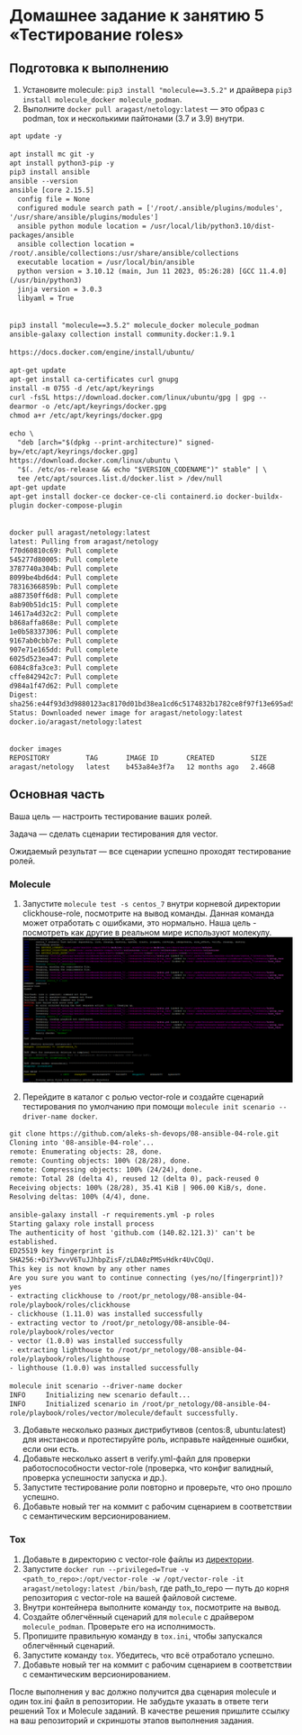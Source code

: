 # Домашнее задание к занятию 5 «Тестирование roles»

## Подготовка к выполнению

1. Установите molecule: `pip3 install "molecule==3.5.2"` и драйвера `pip3 install molecule_docker molecule_podman`.
2. Выполните `docker pull aragast/netology:latest` —  это образ с podman, tox и несколькими пайтонами (3.7 и 3.9) внутри.
```
apt update -y

apt install mc git -y
apt install python3-pip -y
pip3 install ansible
ansible --version
ansible [core 2.15.5]
  config file = None
  configured module search path = ['/root/.ansible/plugins/modules', '/usr/share/ansible/plugins/modules']
  ansible python module location = /usr/local/lib/python3.10/dist-packages/ansible
  ansible collection location = /root/.ansible/collections:/usr/share/ansible/collections
  executable location = /usr/local/bin/ansible
  python version = 3.10.12 (main, Jun 11 2023, 05:26:28) [GCC 11.4.0] (/usr/bin/python3)
  jinja version = 3.0.3
  libyaml = True


pip3 install "molecule==3.5.2" molecule_docker molecule_podman
ansible-galaxy collection install community.docker:1.9.1

https://docs.docker.com/engine/install/ubuntu/

apt-get update
apt-get install ca-certificates curl gnupg
install -m 0755 -d /etc/apt/keyrings
curl -fsSL https://download.docker.com/linux/ubuntu/gpg | gpg --dearmor -o /etc/apt/keyrings/docker.gpg
chmod a+r /etc/apt/keyrings/docker.gpg

echo \
  "deb [arch="$(dpkg --print-architecture)" signed-by=/etc/apt/keyrings/docker.gpg] https://download.docker.com/linux/ubuntu \
  "$(. /etc/os-release && echo "$VERSION_CODENAME")" stable" | \
  tee /etc/apt/sources.list.d/docker.list > /dev/null
apt-get update
apt-get install docker-ce docker-ce-cli containerd.io docker-buildx-plugin docker-compose-plugin


docker pull aragast/netology:latest
latest: Pulling from aragast/netology
f70d60810c69: Pull complete
545277d80005: Pull complete
3787740a304b: Pull complete
8099be4bd6d4: Pull complete
78316366859b: Pull complete
a887350ff6d8: Pull complete
8ab90b51dc15: Pull complete
14617a4d32c2: Pull complete
b868affa868e: Pull complete
1e0b58337306: Pull complete
9167ab0cbb7e: Pull complete
907e71e165dd: Pull complete
6025d523ea47: Pull complete
6084c8fa3ce3: Pull complete
cffe842942c7: Pull complete
d984a1f47d62: Pull complete
Digest: sha256:e44f93d3d9880123ac8170d01bd38ea1cd6c5174832b1782ce8f97f13e695ad5
Status: Downloaded newer image for aragast/netology:latest
docker.io/aragast/netology:latest


docker images
REPOSITORY         TAG       IMAGE ID       CREATED         SIZE
aragast/netology   latest    b453a84e3f7a   12 months ago   2.46GB
```

## Основная часть

Ваша цель — настроить тестирование ваших ролей. 

Задача — сделать сценарии тестирования для vector. 

Ожидаемый результат — все сценарии успешно проходят тестирование ролей.

### Molecule

1. Запустите  `molecule test -s centos_7` внутри корневой директории clickhouse-role, посмотрите на вывод команды. Данная команда может отработать с ошибками, это нормально. Наша цель - посмотреть как другие в реальном мире используют молекулу.
![test1](/screenshots/1.png)  

2. Перейдите в каталог с ролью vector-role и создайте сценарий тестирования по умолчанию при помощи `molecule init scenario --driver-name docker`.
```
git clone https://github.com/aleks-sh-devops/08-ansible-04-role.git
Cloning into '08-ansible-04-role'...
remote: Enumerating objects: 28, done.
remote: Counting objects: 100% (28/28), done.
remote: Compressing objects: 100% (24/24), done.
remote: Total 28 (delta 4), reused 12 (delta 0), pack-reused 0
Receiving objects: 100% (28/28), 35.41 KiB | 906.00 KiB/s, done.
Resolving deltas: 100% (4/4), done.

ansible-galaxy install -r requirements.yml -p roles
Starting galaxy role install process
The authenticity of host 'github.com (140.82.121.3)' can't be established.
ED25519 key fingerprint is SHA256:+DiY3wvvV6TuJJhbpZisF/zLDA0zPMSvHdkr4UvCOqU.
This key is not known by any other names
Are you sure you want to continue connecting (yes/no/[fingerprint])? yes
- extracting clickhouse to /root/pr_netology/08-ansible-04-role/playbook/roles/clickhouse
- clickhouse (1.11.0) was installed successfully
- extracting vector to /root/pr_netology/08-ansible-04-role/playbook/roles/vector
- vector (1.0.0) was installed successfully
- extracting lighthouse to /root/pr_netology/08-ansible-04-role/playbook/roles/lighthouse
- lighthouse (1.0.0) was installed successfully

molecule init scenario --driver-name docker
INFO     Initializing new scenario default...
INFO     Initialized scenario in /root/pr_netology/08-ansible-04-role/playbook/roles/vector/molecule/default successfully.
```

3. Добавьте несколько разных дистрибутивов (centos:8, ubuntu:latest) для инстансов и протестируйте роль, исправьте найденные ошибки, если они есть.
4. Добавьте несколько assert в verify.yml-файл для  проверки работоспособности vector-role (проверка, что конфиг валидный, проверка успешности запуска и др.). 
5. Запустите тестирование роли повторно и проверьте, что оно прошло успешно.
5. Добавьте новый тег на коммит с рабочим сценарием в соответствии с семантическим версионированием.

### Tox

1. Добавьте в директорию с vector-role файлы из [директории](./example).
2. Запустите `docker run --privileged=True -v <path_to_repo>:/opt/vector-role -w /opt/vector-role -it aragast/netology:latest /bin/bash`, где path_to_repo — путь до корня репозитория с vector-role на вашей файловой системе.
3. Внутри контейнера выполните команду `tox`, посмотрите на вывод.
5. Создайте облегчённый сценарий для `molecule` с драйвером `molecule_podman`. Проверьте его на исполнимость.
6. Пропишите правильную команду в `tox.ini`, чтобы запускался облегчённый сценарий.
8. Запустите команду `tox`. Убедитесь, что всё отработало успешно.
9. Добавьте новый тег на коммит с рабочим сценарием в соответствии с семантическим версионированием.

После выполнения у вас должно получится два сценария molecule и один tox.ini файл в репозитории. Не забудьте указать в ответе теги решений Tox и Molecule заданий. В качестве решения пришлите ссылку на  ваш репозиторий и скриншоты этапов выполнения задания. 
